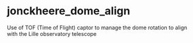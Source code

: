 # jonckheere_dome_align
Use of TOF (Time of Flight) captor to manage the dome rotation to align with the Lille observatory telescope
